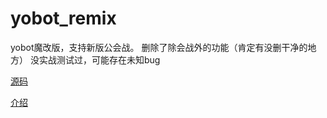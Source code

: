 # yobot_remix

yobot魔改版，支持新版公会战。
删除了除会战外的功能（肯定有没删干净的地方）
没实战测试过，可能存在未知bug

[源码](./src/client)

[介绍](https://yobot.win)
